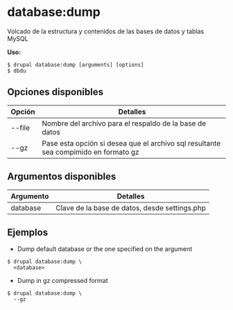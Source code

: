 # database:dump
Volcado de la estructura y contenidos de las bases de datos y tablas MySQL

**Uso:**
```
$ drupal database:dump [arguments] [options]
$ dbdu  
```

## Opciones disponibles
Opción | Detalles
-------|-------------
--file |  Nombre del archivo para el respaldo de la base de datos
--gz | Pase esta opción si desea que el archivo sql resultante sea compimido en formato gz

## Argumentos disponibles
Argumento | Detalles
---------|-------------
database | Clave de la base de datos, desde settings.php

## Ejemplos
* Dump default database or the one specified on the argument
```
$ drupal database:dump \
  <database>
```
* Dump in gz compressed format
```
$ drupal database:dump \
  --gz
```
